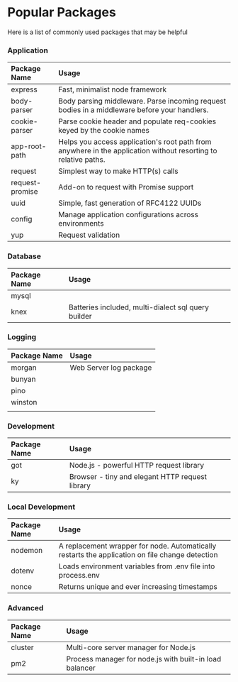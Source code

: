 # Popular Packages

Here is a list of commonly used packages that may be helpful

### Application

| Package Name | Usage |
| :--- | :--- |
| express | Fast, minimalist node framework |
| body-parser | Body parsing middleware. Parse incoming request bodies in a middleware before your handlers. |
| cookie-parser | Parse cookie header and populate req-cookies keyed by the cookie names |
| app-root-path | Helps you access application's root path from anywhere in the application without resorting to relative paths. |
| request | Simplest way to make HTTP\(s\) calls |
| request-promise | Add-on to request with Promise support |
| uuid | Simple, fast generation of RFC4122 UUIDs |
| config | Manage application configurations across environments |
| yup | Request validation |

### Database

| Package Name | Usage |
| :--- | :--- |
| mysql |  |
| knex | Batteries included, multi-dialect sql query builder |

### Logging

| Package Name | Usage |
| :--- | :--- |
| morgan | Web Server log package |
| bunyan |  |
| pino |  |
| winston |  |
|  |  |

### Development

| Package Name | Usage |
| :--- | :--- |
| got | Node.js - powerful HTTP request library |
| ky | Browser - tiny and elegant HTTP request library |

### Local Development

| Package Name | Usage |
| :--- | :--- |
| nodemon | A replacement wrapper for node. Automatically restarts the application on file change detection |
| dotenv | Loads environment variables from .env file into process.env |
| nonce | Returns unique and ever increasing timestamps |

### Advanced

| Package Name | Usage |
| :--- | :--- |
| cluster | Multi-core server manager for Node.js |
| pm2 | Process manager for node.js with built-in load balancer |

